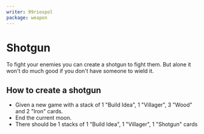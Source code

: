 ```yaml
---
writer: 99riospol
package: weapon
---
```


# Shotgun

To fight your enemies you can create a shotgun to fight them.
But alone it won't do much good if you don't have someone to wield it.

## How to create a shotgun

 * Given a new game with a stack of 1 "Build Idea", 1 "Villager", 3 "Wood" and 2 "Iron" cards.
 * End the current moon.
 * There should be 1 stacks of 1 "Build Idea", 1 "Villager", 1 "Shotgun" cards

